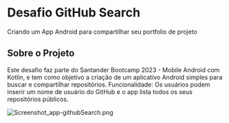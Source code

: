 # Desafio GitHub Search
Criando um App Android para compartilhar seu portfolio de projeto

## Sobre o Projeto
Este desafio faz parte do Santander Bootcamp 2023 - Mobile Android com Kotlin, e tem como objetivo a criação de um aplicativo Android simples para buscar e compartilhar repositórios.
Funcionalidade: Os usuários podem inserir um nome de usuário do GitHub e o app lista todos os seus repositórios públicos.

![Screenshot_app-githubSearch.png](..%2F..%2Fdio%2FScreenshot_app-githubSearch.png)


